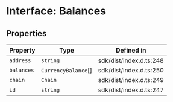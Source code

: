 # Interface: Balances

## Properties

| Property | Type | Defined in |
| ------ | ------ | ------ |
| `address` | `string` | sdk/dist/index.d.ts:248 |
| `balances` | `CurrencyBalance`[] | sdk/dist/index.d.ts:250 |
| `chain` | `Chain` | sdk/dist/index.d.ts:249 |
| `id` | `string` | sdk/dist/index.d.ts:247 |

